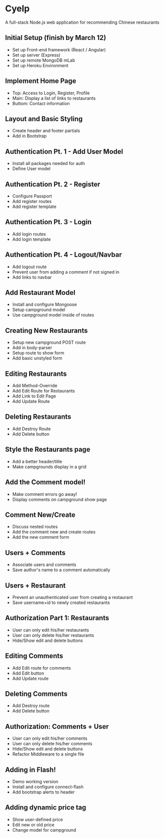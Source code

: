 # Cyelp
A full-stack Node.js web application for recommending Chinese restaurants

## Initial Setup (finish by March 12)
* Set up Front-end framework (React / Angular)
* Set up server (Express)
* Set up remote MongoDB mLab
* Set up Heroku Environment

## Implement Home Page
* Top: Access to Login, Register, Profile
* Main: Display a list of links to restaurants 
* Buttom: Contact information

## Layout and Basic Styling
* Create header and footer partials
* Add in Bootstrap

## Authentication Pt. 1 - Add User Model
* Install all packages needed for auth
* Define User model 

## Authentication Pt. 2 - Register
* Configure Passport
* Add register routes
* Add register template

## Authentication Pt. 3 - Login
* Add login routes
* Add login template

## Authentication Pt. 4 - Logout/Navbar
* Add logout route
* Prevent user from adding a comment if not signed in
* Add links to navbar
<!---
## Authentication Pt. 5 - Show/Hide Links
* Show/hide auth links in navbar 
--->
## Add Restaurant Model
* Install and configure Mongoose
* Setup campground model
* Use campground model inside of routes

## Creating New Restaurants
* Setup new campground POST route
* Add in body-parser
* Setup route to show form
* Add basic unstyled form

## Editing Restaurants
* Add Method-Override
* Add Edit Route for Restaurants
* Add Link to Edit Page
* Add Update Route

## Deleting Restaurants
* Add Destroy Route
* Add Delete button

## Style the Restaurants page
* Add a better header/title
* Make campgrounds display in a grid
<!---
## Show Page
* Review the RESTful routes we've seen so far
* Add description to the campground model
* Show db.collection.drop()
* Add a show route/template
-->
<!---
## Refactor Mongoose Code
* Create a models directory
* Use module.exports
* Require everything correctly!
-->
<!---
## Add Seeds File
* Add a seeds.js file
* Run the seeds file every time the server starts
-->
## Add the Comment model!
* Make comment errors go away!
* Display comments on campground show page

## Comment New/Create
* Discuss nested routes
* Add the comment new and create routes
* Add the new comment form
<!---
## Style Show Page
* Add sidebar to show page
* Display comments nicely
-->
<!---
## Finish Styling Show Page
* Add public directory
* Add custom stylesheet
-->
<!---
## Refactor The Routes
* Use Express router to reoragnize all routes
-->
## Users + Comments
* Associate users and comments
* Save author's name to a comment automatically

## Users + Restaurant
* Prevent an unauthenticated user from creating a restaurant
* Save username+id to newly created restaurants

## Authorization Part 1: Restaurants
* User can only edit his/her restaurants
* User can only delete his/her restaurants
* Hide/Show edit and delete buttons

## Editing Comments
* Add Edit route for comments
* Add Edit button
* Add Update route

## Deleting Comments
* Add Destroy route
* Add Delete button

## Authorization: Comments + User
* User can only edit his/her comments
* User can only delete his/her comments
* Hide/Show edit and delete buttons
* Refactor Middleware to a single file

## Adding in Flash!
* Demo working version
* Install and configure connect-flash
* Add bootstrap alerts to header

## Adding dynamic price tag
* Show user-defined price
* Edit new or old price
* Change model for campground

